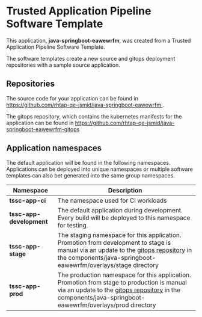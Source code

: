 # Trusted Application Pipeline Software Template

This application, **java-springboot-eawewrfm**, was created from a Trusted Application Pipeline Software Template.

The software templates create a new source and gitops deployment repositories with a sample source application. 

## Repositories

The source code for your application can be found in [https://github.com/rhtap-qe-jsmid/java-springboot-eawewrfm ](https://github.com/rhtap-qe-jsmid/java-springboot-eawewrfm ).
 
The gitops repository, which contains the kubernetes manifests for the application can be found in 
[https://github.com/rhtap-qe-jsmid/java-springboot-eawewrfm-gitops ](https://github.com/rhtap-qe-jsmid/java-springboot-eawewrfm-gitops ) 

## Application namespaces 

The default application will be found in the following namespaces. Applications can be deployed into unique namespaces or multiple software templates can also bet generated into the same group namespaces.  

|  Namespace   |  Description   |  
| -------- | -------- |
| **tssc-app-ci** | The namespace used for CI workloads |
| **tssc-app-development** | The default application during development. Every build will be deployed to this namespace for testing. |
| **tssc-app-stage** | The staging namespace for this application. Promotion from development to stage is manual via an update to the [gitops repository](https://github.com/rhtap-qe-jsmid/java-springboot-eawewrfm-gitops ) in the components/java-springboot-eawewrfm/overlays/stage directory |
| **tssc-app-prod** | The production namespace for this application. Promotion from stage to production is manual via an update to the [gitops repository](https://github.com/rhtap-qe-jsmid/java-springboot-eawewrfm-gitops ) in the components/java-springboot-eawewrfm/overlays/prod directory |